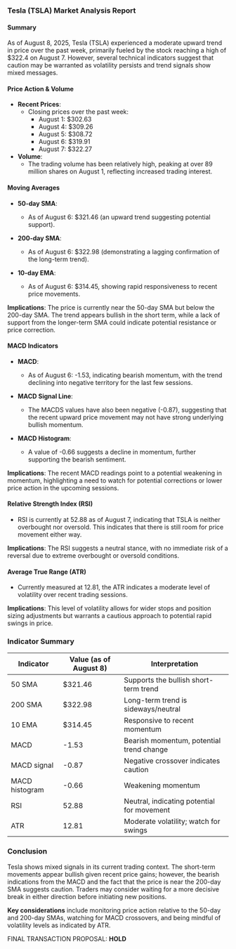 ### Tesla (TSLA) Market Analysis Report

#### Summary
As of August 8, 2025, Tesla (TSLA) experienced a moderate upward trend in price over the past week, primarily fueled by the stock reaching a high of $322.4 on August 7. However, several technical indicators suggest that caution may be warranted as volatility persists and trend signals show mixed messages.

#### Price Action & Volume
- **Recent Prices**:
  - Closing prices over the past week: 
    - August 1: $302.63
    - August 4: $309.26
    - August 5: $308.72
    - August 6: $319.91
    - August 7: $322.27
- **Volume**: 
  - The trading volume has been relatively high, peaking at over 89 million shares on August 1, reflecting increased trading interest.

#### Moving Averages
- **50-day SMA**: 
  - As of August 6: $321.46 (an upward trend suggesting potential support).
  
- **200-day SMA**: 
  - As of August 6: $322.98 (demonstrating a lagging confirmation of the long-term trend).

- **10-day EMA**: 
  - As of August 6: $314.45, showing rapid responsiveness to recent price movements.

**Implications**: The price is currently near the 50-day SMA but below the 200-day SMA. The trend appears bullish in the short term, while a lack of support from the longer-term SMA could indicate potential resistance or price correction.

#### MACD Indicators
- **MACD**: 
  - As of August 6: -1.53, indicating bearish momentum, with the trend declining into negative territory for the last few sessions.
  
- **MACD Signal Line**: 
  - The MACDS values have also been negative (-0.87), suggesting that the recent upward price movement may not have strong underlying bullish momentum.
  
- **MACD Histogram**: 
  - A value of -0.66 suggests a decline in momentum, further supporting the bearish sentiment.

**Implications**: The recent MACD readings point to a potential weakening in momentum, highlighting a need to watch for potential corrections or lower price action in the upcoming sessions.

#### Relative Strength Index (RSI)
- RSI is currently at 52.88 as of August 7, indicating that TSLA is neither overbought nor oversold. This indicates that there is still room for price movement either way.

**Implications**: The RSI suggests a neutral stance, with no immediate risk of a reversal due to extreme overbought or oversold conditions.

#### Average True Range (ATR)
- Currently measured at 12.81, the ATR indicates a moderate level of volatility over recent trading sessions.

**Implications**: This level of volatility allows for wider stops and position sizing adjustments but warrants a cautious approach to potential rapid swings in price.

### Indicator Summary
| Indicator | Value (as of August 8)  | Interpretation                              |
|-----------|-------------------------|--------------------------------------------|
| 50 SMA    | $321.46                 | Supports the bullish short-term trend      |
| 200 SMA   | $322.98                 | Long-term trend is sideways/neutral        |
| 10 EMA    | $314.45                 | Responsive to recent momentum               |
| MACD      | -1.53                   | Bearish momentum, potential trend change   |
| MACD signal| -0.87                  | Negative crossover indicates caution        |
| MACD histogram| -0.66              | Weakening momentum                         |
| RSI       | 52.88                   | Neutral, indicating potential for movement  |
| ATR       | 12.81                   | Moderate volatility; watch for swings      |

### Conclusion
Tesla shows mixed signals in its current trading context. The short-term movements appear bullish given recent price gains; however, the bearish indications from the MACD and the fact that the price is near the 200-day SMA suggests caution. Traders may consider waiting for a more decisive break in either direction before initiating new positions. 

**Key considerations** include monitoring price action relative to the 50-day and 200-day SMAs, watching for MACD crossovers, and being mindful of volatility levels as indicated by ATR.

FINAL TRANSACTION PROPOSAL: **HOLD**